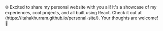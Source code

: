 🌐 Excited to share my personal website with you all! It's a showcase of my experiences, cool projects, and all built using React. Check it out at (https://itahakhurram.github.io/personal-site/). Your thoughts are welcome! 🚀
